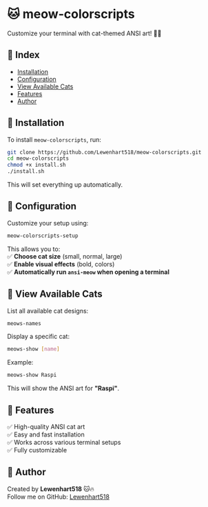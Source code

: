 # 🐱 meow-colorscripts  
Customize your terminal with cat-themed ANSI art! 🎨🔥  

## 📌 Index  
- [Installation](#installation)  
- [Configuration](#configuration)  
- [View Available Cats](#view-available-cats)  
- [Features](#features)  
- [Author](#author)  

## 🔹 Installation  
To install `meow-colorscripts`, run:  
```bash  
git clone https://github.com/Lewenhart518/meow-colorscripts.git
cd meow-colorscripts  
chmod +x install.sh  
./install.sh  
```  
This will set everything up automatically.  
## 🔹 Configuration  
Customize your setup using:  
```bash  
meow-colorscripts-setup  
```  
This allows you to:  
✅ **Choose cat size** (small, normal, large)  
✅ **Enable visual effects** (bold, colors)  
✅ **Automatically run `ansi-meow` when opening a terminal**  
## 🔹 View Available Cats  
List all available cat designs:  
```bash  
meows-names  
```  
Display a specific cat:  
```bash  
meows-show [name]  
```  
Example:  
```bash  
meows-show Raspi  
```  
This will show the ANSI art for **"Raspi"**.  
## 🔹 Features  
✅ High-quality ANSI cat art  
✅ Easy and fast installation  
✅ Works across various terminal setups  
✅ Fully customizable  
## 🚀 Author  
Created by **Lewenhart518** 🐱🔥  
Follow me on GitHub: [Lewenhart518](https://github.com/Lewenhart518)  
